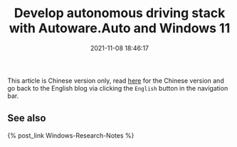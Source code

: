 ﻿---
title: Develop autonomous driving stack with Autoware.Auto and Windows 11
date: 2021-11-08 18:46:17
categories:
- [Technologies, Windows, Windows Research Notes, Development Environment]
tags:
- Technologies
- Windows
- Windows Research Notes
- Development Environment
---

This article is Chinese version only, read [here](https://mouri.moe/zh/2021/11/08/Develop-autonomous-driving-stack-with-Autoware-Auto-and-Windows-11/)
for the Chinese version and go back to the English blog via clicking the `English` button in the navigation bar.

## See also

{% post_link Windows-Research-Notes %}
